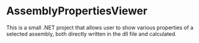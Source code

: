 # AssemblyPropertiesViewer
This is a small .NET project that allows user to show various properties of a selected assembly, both directly written in the dll file and calculated.
